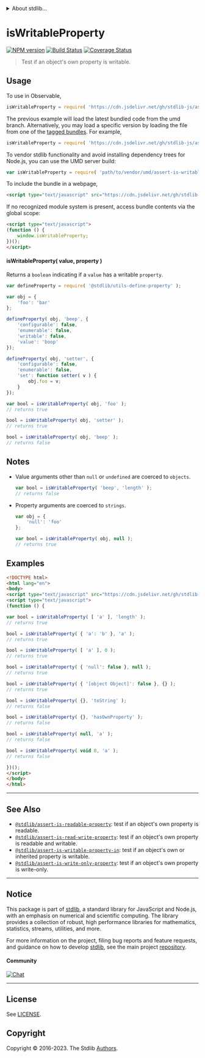 <!--

@license Apache-2.0

Copyright (c) 2018 The Stdlib Authors.

Licensed under the Apache License, Version 2.0 (the "License");
you may not use this file except in compliance with the License.
You may obtain a copy of the License at

   http://www.apache.org/licenses/LICENSE-2.0

Unless required by applicable law or agreed to in writing, software
distributed under the License is distributed on an "AS IS" BASIS,
WITHOUT WARRANTIES OR CONDITIONS OF ANY KIND, either express or implied.
See the License for the specific language governing permissions and
limitations under the License.

-->


<details>
  <summary>
    About stdlib...
  </summary>
  <p>We believe in a future in which the web is a preferred environment for numerical computation. To help realize this future, we've built stdlib. stdlib is a standard library, with an emphasis on numerical and scientific computation, written in JavaScript (and C) for execution in browsers and in Node.js.</p>
  <p>The library is fully decomposable, being architected in such a way that you can swap out and mix and match APIs and functionality to cater to your exact preferences and use cases.</p>
  <p>When you use stdlib, you can be absolutely certain that you are using the most thorough, rigorous, well-written, studied, documented, tested, measured, and high-quality code out there.</p>
  <p>To join us in bringing numerical computing to the web, get started by checking us out on <a href="https://github.com/stdlib-js/stdlib">GitHub</a>, and please consider <a href="https://opencollective.com/stdlib">financially supporting stdlib</a>. We greatly appreciate your continued support!</p>
</details>

# isWritableProperty

[![NPM version][npm-image]][npm-url] [![Build Status][test-image]][test-url] [![Coverage Status][coverage-image]][coverage-url] <!-- [![dependencies][dependencies-image]][dependencies-url] -->

> Test if an object's own property is writable.



<section class="usage">

## Usage

To use in Observable,

```javascript
isWritableProperty = require( 'https://cdn.jsdelivr.net/gh/stdlib-js/assert-is-writable-property@umd/browser.js' )
```
The previous example will load the latest bundled code from the umd branch. Alternatively, you may load a specific version by loading the file from one of the [tagged bundles](https://github.com/stdlib-js/assert-is-writable-property/tags). For example,

```javascript
isWritableProperty = require( 'https://cdn.jsdelivr.net/gh/stdlib-js/assert-is-writable-property@v0.1.1-umd/browser.js' )
```

To vendor stdlib functionality and avoid installing dependency trees for Node.js, you can use the UMD server build:

```javascript
var isWritableProperty = require( 'path/to/vendor/umd/assert-is-writable-property/index.js' )
```

To include the bundle in a webpage,

```html
<script type="text/javascript" src="https://cdn.jsdelivr.net/gh/stdlib-js/assert-is-writable-property@umd/browser.js"></script>
```

If no recognized module system is present, access bundle contents via the global scope:

```html
<script type="text/javascript">
(function () {
    window.isWritableProperty;
})();
</script>
```

#### isWritableProperty( value, property )

Returns a `boolean` indicating if a `value` has a writable `property`.

<!-- eslint-disable no-restricted-syntax -->

```javascript
var defineProperty = require( '@stdlib/utils-define-property' );

var obj = {
    'foo': 'bar'
};

defineProperty( obj, 'beep', {
    'configurable': false,
    'enumerable': false,
    'writable': false,
    'value': 'boop'
});

defineProperty( obj, 'setter', {
    'configurable': false,
    'enumerable': false,
    'set': function setter( v ) {
        obj.foo = v;
    }
});

var bool = isWritableProperty( obj, 'foo' );
// returns true

bool = isWritableProperty( obj, 'setter' );
// returns true

bool = isWritableProperty( obj, 'beep' );
// returns false
```

</section>

<!-- /.usage -->

<section class="notes">

## Notes

-   Value arguments other than `null` or `undefined` are coerced to `objects`.

    ```javascript
    var bool = isWritableProperty( 'beep', 'length' );
    // returns false
    ```

-   Property arguments are coerced to `strings`.

    ```javascript
    var obj = {
        'null': 'foo'
    };

    var bool = isWritableProperty( obj, null );
    // returns true
    ```

</section>

<!-- /.notes -->

<section class="examples">

## Examples

<!-- eslint-disable object-curly-newline -->

<!-- eslint no-undef: "error" -->

```html
<!DOCTYPE html>
<html lang="en">
<body>
<script type="text/javascript" src="https://cdn.jsdelivr.net/gh/stdlib-js/assert-is-writable-property@umd/browser.js"></script>
<script type="text/javascript">
(function () {

var bool = isWritableProperty( [ 'a' ], 'length' );
// returns true

bool = isWritableProperty( { 'a': 'b' }, 'a' );
// returns true

bool = isWritableProperty( [ 'a' ], 0 );
// returns true

bool = isWritableProperty( { 'null': false }, null );
// returns true

bool = isWritableProperty( { '[object Object]': false }, {} );
// returns true

bool = isWritableProperty( {}, 'toString' );
// returns false

bool = isWritableProperty( {}, 'hasOwnProperty' );
// returns false

bool = isWritableProperty( null, 'a' );
// returns false

bool = isWritableProperty( void 0, 'a' );
// returns false

})();
</script>
</body>
</html>
```

</section>

<!-- /.examples -->

<!-- Section for related `stdlib` packages. Do not manually edit this section, as it is automatically populated. -->

<section class="related">

* * *

## See Also

-   <span class="package-name">[`@stdlib/assert-is-readable-property`][@stdlib/assert/is-readable-property]</span><span class="delimiter">: </span><span class="description">test if an object's own property is readable.</span>
-   <span class="package-name">[`@stdlib/assert-is-read-write-property`][@stdlib/assert/is-read-write-property]</span><span class="delimiter">: </span><span class="description">test if an object's own property is readable and writable.</span>
-   <span class="package-name">[`@stdlib/assert-is-writable-property-in`][@stdlib/assert/is-writable-property-in]</span><span class="delimiter">: </span><span class="description">test if an object's own or inherited property is writable.</span>
-   <span class="package-name">[`@stdlib/assert-is-write-only-property`][@stdlib/assert/is-write-only-property]</span><span class="delimiter">: </span><span class="description">test if an object's own property is write-only.</span>

</section>

<!-- /.related -->

<!-- Section for all links. Make sure to keep an empty line after the `section` element and another before the `/section` close. -->


<section class="main-repo" >

* * *

## Notice

This package is part of [stdlib][stdlib], a standard library for JavaScript and Node.js, with an emphasis on numerical and scientific computing. The library provides a collection of robust, high performance libraries for mathematics, statistics, streams, utilities, and more.

For more information on the project, filing bug reports and feature requests, and guidance on how to develop [stdlib][stdlib], see the main project [repository][stdlib].

#### Community

[![Chat][chat-image]][chat-url]

---

## License

See [LICENSE][stdlib-license].


## Copyright

Copyright &copy; 2016-2023. The Stdlib [Authors][stdlib-authors].

</section>

<!-- /.stdlib -->

<!-- Section for all links. Make sure to keep an empty line after the `section` element and another before the `/section` close. -->

<section class="links">

[npm-image]: http://img.shields.io/npm/v/@stdlib/assert-is-writable-property.svg
[npm-url]: https://npmjs.org/package/@stdlib/assert-is-writable-property

[test-image]: https://github.com/stdlib-js/assert-is-writable-property/actions/workflows/test.yml/badge.svg?branch=v0.1.1
[test-url]: https://github.com/stdlib-js/assert-is-writable-property/actions/workflows/test.yml?query=branch:v0.1.1

[coverage-image]: https://img.shields.io/codecov/c/github/stdlib-js/assert-is-writable-property/main.svg
[coverage-url]: https://codecov.io/github/stdlib-js/assert-is-writable-property?branch=main

<!--

[dependencies-image]: https://img.shields.io/david/stdlib-js/assert-is-writable-property.svg
[dependencies-url]: https://david-dm.org/stdlib-js/assert-is-writable-property/main

-->

[chat-image]: https://img.shields.io/gitter/room/stdlib-js/stdlib.svg
[chat-url]: https://app.gitter.im/#/room/#stdlib-js_stdlib:gitter.im

[stdlib]: https://github.com/stdlib-js/stdlib

[stdlib-authors]: https://github.com/stdlib-js/stdlib/graphs/contributors

[umd]: https://github.com/umdjs/umd
[es-module]: https://developer.mozilla.org/en-US/docs/Web/JavaScript/Guide/Modules

[deno-url]: https://github.com/stdlib-js/assert-is-writable-property/tree/deno
[umd-url]: https://github.com/stdlib-js/assert-is-writable-property/tree/umd
[esm-url]: https://github.com/stdlib-js/assert-is-writable-property/tree/esm
[branches-url]: https://github.com/stdlib-js/assert-is-writable-property/blob/main/branches.md

[stdlib-license]: https://raw.githubusercontent.com/stdlib-js/assert-is-writable-property/main/LICENSE

<!-- <related-links> -->

[@stdlib/assert/is-readable-property]: https://github.com/stdlib-js/assert-is-readable-property/tree/umd

[@stdlib/assert/is-read-write-property]: https://github.com/stdlib-js/assert-is-read-write-property/tree/umd

[@stdlib/assert/is-writable-property-in]: https://github.com/stdlib-js/assert-is-writable-property-in/tree/umd

[@stdlib/assert/is-write-only-property]: https://github.com/stdlib-js/assert-is-write-only-property/tree/umd

<!-- </related-links> -->

</section>

<!-- /.links -->
